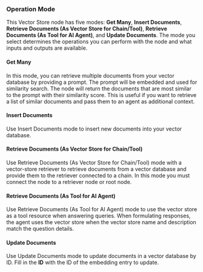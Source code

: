 ### Operation Mode

This Vector Store node has five modes: **Get Many**, **Insert Documents**, **Retrieve Documents (As Vector Store for Chain/Tool)**, **Retrieve Documents (As Tool for AI Agent)**, and **Update Documents**. The mode you select determines the operations you can perform with the node and what inputs and outputs are available.

<!-- vale off -->
#### Get Many

In this mode, you can retrieve multiple documents from your vector database by providing a prompt. The prompt will be embedded and used for similarity search. The node will return the documents that are most similar to the prompt with their similarity score. This is useful if you want to retrieve a list of similar documents and pass them to an agent as additional context. 
<!-- vale on -->
#### Insert Documents

Use Insert Documents mode to insert new documents into your vector database.

#### Retrieve Documents (As Vector Store for Chain/Tool)

Use Retrieve Documents (As Vector Store for Chain/Tool) mode with a vector-store retriever to retrieve documents from a vector database and provide them to the retriever connected to a chain. In this mode you must connect the node to a retriever node or root node.

#### Retrieve Documents (As Tool for AI Agent)

Use Retrieve Documents (As Tool for AI Agent) mode to use the vector store as a tool resource when answering queries. When formulating responses, the agent uses the vector store when the vector store name and description match the question details.

#### Update Documents

Use Update Documents mode to update documents in a vector database by ID. Fill in the **ID** with the ID of the embedding entry to update.
